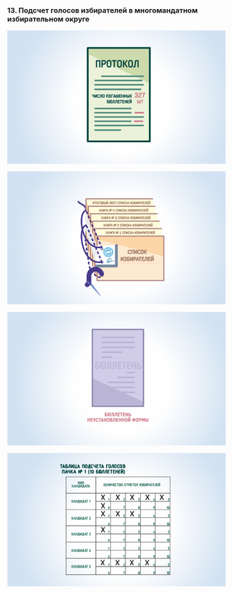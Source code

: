 ### 13. Подсчет голосов избирателей в многомандатном избирательном округе

![ [Урок 13.1 - Погашение неиспользованных избирательных бюллетеней ](#lesson-4.13.1) ](./4.13.1.svg)

![ [Урок 13.2 - Работа со списком избирателей ](#lesson-4.13.2) ](./4.13.2.svg)

![ [Урок 13.3 - Подсчет голосов избирателей в переносных ящиках для голосования ](#lesson-4.13.3) ](./4.13.3.svg)

![ [Урок 13.4 - Непосредственный подсчет избирателей ](#lesson-4.13.4) ](./4.13.4.svg)
